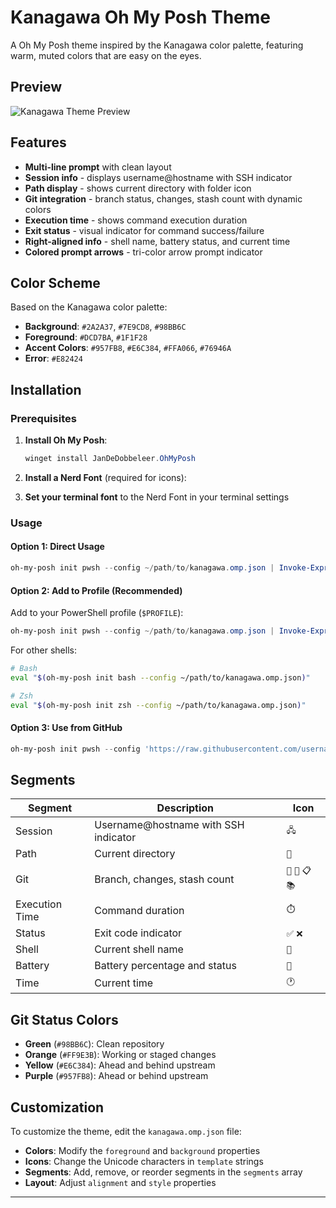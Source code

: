 # Kanagawa Oh My Posh Theme

A Oh My Posh theme inspired by the Kanagawa color palette, featuring warm, muted colors that are easy on the eyes.

## Preview

![Kanagawa Theme Preview](screenshots/kanagawa-preview.png)

## Features

- **Multi-line prompt** with clean layout
- **Session info** - displays username@hostname with SSH indicator
- **Path display** - shows current directory with folder icon
- **Git integration** - branch status, changes, stash count with dynamic colors
- **Execution time** - shows command execution duration
- **Exit status** - visual indicator for command success/failure
- **Right-aligned info** - shell name, battery status, and current time
- **Colored prompt arrows** - tri-color arrow prompt indicator

## Color Scheme

Based on the Kanagawa color palette:
- **Background**: `#2A2A37`, `#7E9CD8`, `#98BB6C`
- **Foreground**: `#DCD7BA`, `#1F1F28`
- **Accent Colors**: `#957FB8`, `#E6C384`, `#FFA066`, `#76946A`
- **Error**: `#E82424`

## Installation

### Prerequisites

1. **Install Oh My Posh**:
   ```powershell
   winget install JanDeDobbeleer.OhMyPosh
   ```

2. **Install a Nerd Font** (required for icons):

3. **Set your terminal font** to the Nerd Font in your terminal settings

### Usage

#### Option 1: Direct Usage
```powershell
oh-my-posh init pwsh --config ~/path/to/kanagawa.omp.json | Invoke-Expression
```

#### Option 2: Add to Profile (Recommended)
Add to your PowerShell profile (`$PROFILE`):
```powershell
oh-my-posh init pwsh --config ~/path/to/kanagawa.omp.json | Invoke-Expression
```

For other shells:
```bash
# Bash
eval "$(oh-my-posh init bash --config ~/path/to/kanagawa.omp.json)"

# Zsh
eval "$(oh-my-posh init zsh --config ~/path/to/kanagawa.omp.json)"
```

#### Option 3: Use from GitHub
```powershell
oh-my-posh init pwsh --config 'https://raw.githubusercontent.com/username/repo/main/themes/kanagawa.omp.json'
```

## Segments

| Segment | Description | Icon |
|---------|-------------|------|
| Session | Username@hostname with SSH indicator | `🖧` |
| Path | Current directory | `📁` |
| Git | Branch, changes, stash count | `🔀` `📝` `📋` `📚` |
| Execution Time | Command duration | `⏱️` |
| Status | Exit code indicator | `✅` `❌` |
| Shell | Current shell name | `🐚` |
| Battery | Battery percentage and status | `🔋` |
| Time | Current time | `🕐` |

## Git Status Colors

- **Green** (`#98BB6C`): Clean repository
- **Orange** (`#FF9E3B`): Working or staged changes
- **Yellow** (`#E6C384`): Ahead and behind upstream
- **Purple** (`#957FB8`): Ahead or behind upstream

## Customization

To customize the theme, edit the `kanagawa.omp.json` file:

- **Colors**: Modify the `foreground` and `background` properties
- **Icons**: Change the Unicode characters in `template` strings
- **Segments**: Add, remove, or reorder segments in the `segments` array
- **Layout**: Adjust `alignment` and `style` properties

---